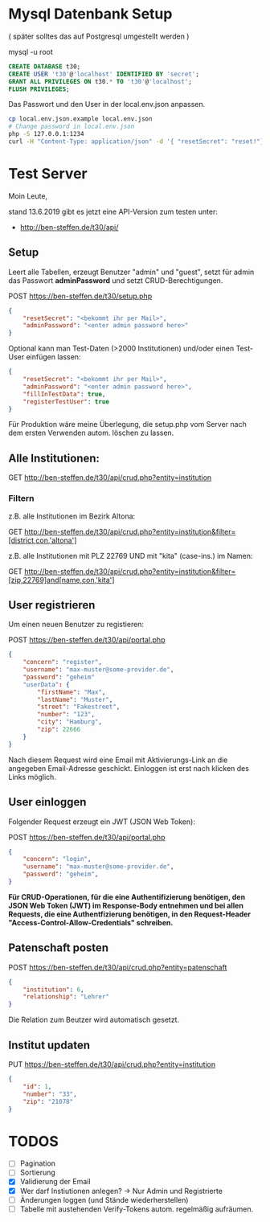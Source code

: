 # Mysql Datenbank Setup

( später solltes das auf Postgresql umgestellt werden )

mysql -u root

```sql
CREATE DATABASE t30;
CREATE USER 't30'@'localhost' IDENTIFIED BY 'secret';
GRANT ALL PRIVILEGES ON t30.* TO 't30'@'localhost';
FLUSH PRIVILEGES;
```

Das Passwort und den User in der local.env.json anpassen.


```bash
cp local.env.json.example local.env.json
# Change password in local.env.json
php -S 127.0.0.1:1234
curl -H "Content-Type: application/json" -d '{ "resetSecret": "reset!"}'  http:/127.0.0.1:1234/setup.php
```


# Test Server

Moin Leute,

stand 13.6.2019 gibt es jetzt eine API-Version zum testen unter:

 * http://ben-steffen.de/t30/api/
 
## Setup

Leert alle Tabellen, erzeugt Benutzer "admin" und "guest", setzt für admin das Passwort **adminPassword** und setzt CRUD-Berechtigungen.

POST https://ben-steffen.de/t30/setup.php

``` json
{
	"resetSecret": "<bekommt ihr per Mail>",
	"adminPassword": "<enter admin password here>"
}
```

Optional kann man Test-Daten (>2000 Institutionen) und/oder einen Test-User einfügen lassen:
``` json
{
	"resetSecret": "<bekommt ihr per Mail>",
	"adminPassword": "<enter admin password here>",
	"fillInTestData": true,
	"registerTestUser": true
}
```

Für Produktion wäre meine Überlegung, die setup.php vom Server nach dem ersten Verwenden autom. löschen zu lassen.

## Alle Institutionen:

GET http://ben-steffen.de/t30/api/crud.php?entity=institution

### Filtern

z.B. alle Institutionen im Bezirk Altona:

GET http://ben-steffen.de/t30/api/crud.php?entity=institution&filter=[district,con,'altona']

z.B. alle Institutionen mit PLZ 22769 UND mit "kita" (case-ins.) im Namen:

GET http://ben-steffen.de/t30/api/crud.php?entity=institution&filter=[zip,22769]and[name,con,'kita']

## User registrieren

Um einen neuen Benutzer zu registieren:

POST https://ben-steffen.de/t30/api/portal.php

``` json
{
	"concern": "register",
	"username": "max-muster@some-provider.de",
	"password": "geheim"
	"userData": {
		"firstName": "Max",
		"lastName": "Muster",
		"street": "Fakestreet",
		"number": "123",
		"city": "Hamburg",
		"zip": 22666
	}
}
```

Nach diesem Request wird eine Email mit Aktivierungs-Link an die angegeben Email-Adresse geschickt. Einloggen ist erst nach klicken des Links möglich.

## User einloggen

Folgender Request erzeugt ein JWT (JSON Web Token):

POST https://ben-steffen.de/t30/api/portal.php

``` json
{
	"concern": "login",
	"username": "max-muster@some-provider.de",
	"password": "geheim",
}
```

**Für CRUD-Operationen, für die eine Authentifizierung benötigen, den JSON Web Token (JWT) im Response-Body entnehmen und bei allen Requests, die eine Authentfizierung benötigen, in den Request-Header "Access-Control-Allow-Credentials" schreiben.**

## Patenschaft posten

POST https://ben-steffen.de/t30/api/crud.php?entity=patenschaft

``` json
{
	"institution": 6,
	"relationship": "Lehrer"
}
```

Die Relation zum Beutzer wird automatisch gesetzt.

## Institut updaten

PUT https://ben-steffen.de/t30/api/crud.php?entity=institution

``` json
{
	"id": 1,
	"number": "33",
	"zip": "21078"
}
```

# TODOS

 - [ ] Pagination
 - [ ] Sortierung
 - [x] Validierung der Email 
 - [x] Wer darf Instiutionen anlegen? -> Nur Admin und Registrierte
 - [ ] Änderungen loggen (und Stände wiederherstellen)
 - [ ] Tabelle mit austehenden Verify-Tokens autom. regelmäßig aufräumen.
